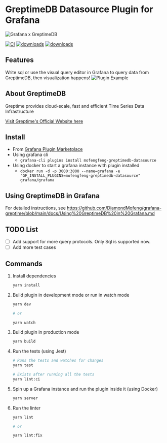 # GreptimeDB Datasource Plugin for Grafana

![Grafana x GreptimeDB](https://blog.mofengfeng.com/wp-content/uploads/2022/11/plugin_transparent.png)

<!-- Shields -->
[![CI](https://github.com/DiamondMofeng/grafana-greptime-datasource/actions/workflows/ci.yml/badge.svg)](https://github.com/DiamondMofeng/grafana-greptime-datasource/actions/workflows/ci.yml)
[![downloads](https://img.shields.io/badge/dynamic/json?logo=grafana&color=F47A20&label=marketplace&prefix=v&query=%24.items%5B%3F%28%40.slug%20%3D%3D%20%22mofengfeng-greptimedb-datasource%22%29%5D.version&url=https%3A%2F%2Fgrafana.com%2Fapi%2Fplugins)](https://grafana.com/grafana/plugins/mofengfeng-greptimedb-datasource/)
[![downloads](https://img.shields.io/badge/dynamic/json?logo=grafana&color=F47A20&label=downloads&query=%24.items%5B%3F%28%40.slug%20%3D%3D%20%22mofengfeng-greptimedb-datasource%22%29%5D.downloads&url=https%3A%2F%2Fgrafana.com%2Fapi%2Fplugins)](https://grafana.com/grafana/plugins/mofengfeng-greptimedb-datasource/)

## Features

Write sql or use the visual query editor in Grafana to query data from GreptimeDB, then visualization happens!
![Plugin Example](https://blog.mofengfeng.com/wp-content/uploads/2022/11/pluginExample.png)

## About GreptimeDB

Greptime provides cloud-scale, fast and efficient Time Series Data Infrastructure

[Visit Greptime's Official Website here](https://www.greptime.com/)

## Install 

- From [Grafana Plugin Marketplace](https://grafana.com/grafana/plugins/mofengfeng-greptimedb-datasource/)
- Using grafana cli 
  - `grafana-cli plugins install mofengfeng-greptimedb-datasource`
- Using docker to start a grafana instance with plugin installed
  - `docker run -d -p 3000:3000 --name=grafana -e "GF_INSTALL_PLUGINS=mofengfeng-greptimedb-datasource" grafana/grafana`

## Using GreptimeDB in Grafana

For detailed instructions, see https://github.com/DiamondMofeng/grafana-greptime/blob/main/docs/Using%20GreptimeDB%20in%20Grafana.md

## TODO List

- [ ] Add support for more query protocols. Only Sql is supported now.
- [ ] Add more test cases

## Commands

1. Install dependencies

   ```bash
   yarn install
   ```

2. Build plugin in development mode or run in watch mode

   ```bash
   yarn dev

   # or

   yarn watch
   ```

3. Build plugin in production mode

   ```bash
   yarn build
   ```

4. Run the tests (using Jest)

   ```bash
   # Runs the tests and watches for changes
   yarn test
   
   # Exists after running all the tests
   yarn lint:ci
   ```

5. Spin up a Grafana instance and run the plugin inside it (using Docker)

   ```bash
   yarn server
   ```

6. Run the linter

   ```bash
   yarn lint
   
   # or

   yarn lint:fix
   ```

